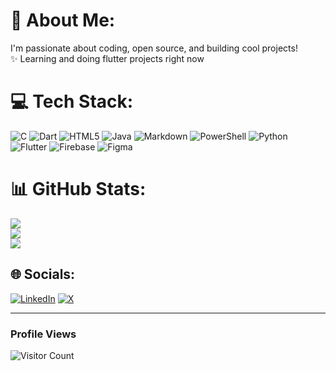 # 💫 About Me:
I'm passionate about coding, open source, and building cool projects!<br>✨️ Learning and doing flutter projects right now<br>

 

# 💻 Tech Stack:
![C](https://img.shields.io/badge/c-%2300599C.svg?style=for-the-badge&logo=c&logoColor=white) ![Dart](https://img.shields.io/badge/dart-%230175C2.svg?style=for-the-badge&logo=dart&logoColor=white) ![HTML5](https://img.shields.io/badge/html5-%23E34F26.svg?style=for-the-badge&logo=html5&logoColor=white) ![Java](https://img.shields.io/badge/java-%23ED8B00.svg?style=for-the-badge&logo=openjdk&logoColor=white) ![Markdown](https://img.shields.io/badge/markdown-%23000000.svg?style=for-the-badge&logo=markdown&logoColor=white) ![PowerShell](https://img.shields.io/badge/PowerShell-%235391FE.svg?style=for-the-badge&logo=powershell&logoColor=white) ![Python](https://img.shields.io/badge/python-3670A0?style=for-the-badge&logo=python&logoColor=ffdd54) ![Flutter](https://img.shields.io/badge/Flutter-%2302569B.svg?style=for-the-badge&logo=Flutter&logoColor=white) ![Firebase](https://img.shields.io/badge/firebase-a08021?style=for-the-badge&logo=firebase&logoColor=ffcd34) ![Figma](https://img.shields.io/badge/figma-%23F24E1E.svg?style=for-the-badge&logo=figma&logoColor=white)
# 📊 GitHub Stats:
![](https://github-readme-stats.vercel.app/api?username=Shaun-Titus&theme=blue_navy&hide_border=false&include_all_commits=false&count_private=true)<br/>
![](https://nirzak-streak-stats.vercel.app/?user=Shaun-Titus&theme=blue_navy&hide_border=false)<br/>
![](https://github-readme-stats.vercel.app/api/top-langs/?username=Shaun-Titus&theme=blue_navy&hide_border=false&include_all_commits=false&count_private=true&layout=compact)


## 🌐 Socials:
[![LinkedIn](https://img.shields.io/badge/LinkedIn-%230077B5.svg?logo=linkedin&logoColor=white)](https://www.linkedin.com/in/shaun-titus-geevarghese)
 [![X](https://img.shields.io/badge/X-black.svg?logo=X&logoColor=white)](https://x.com/shauntitus_7)

---
###  Profile Views
![Visitor Count](https://komarev.com/ghpvc/?username=Shaun-Titus&color=blue)